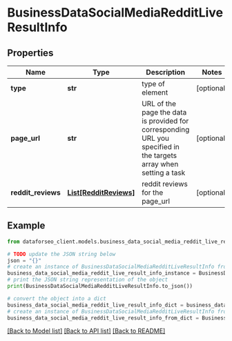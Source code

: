 # BusinessDataSocialMediaRedditLiveResultInfo


## Properties

Name | Type | Description | Notes
------------ | ------------- | ------------- | -------------
**type** | **str** | type of element | [optional] 
**page_url** | **str** | URL of the page the data is provided for corresponding URL you specified in the targets array when setting a task | [optional] 
**reddit_reviews** | [**List[RedditReviews]**](RedditReviews.md) | reddit reviews for the page_url | [optional] 

## Example

```python
from dataforseo_client.models.business_data_social_media_reddit_live_result_info import BusinessDataSocialMediaRedditLiveResultInfo

# TODO update the JSON string below
json = "{}"
# create an instance of BusinessDataSocialMediaRedditLiveResultInfo from a JSON string
business_data_social_media_reddit_live_result_info_instance = BusinessDataSocialMediaRedditLiveResultInfo.from_json(json)
# print the JSON string representation of the object
print(BusinessDataSocialMediaRedditLiveResultInfo.to_json())

# convert the object into a dict
business_data_social_media_reddit_live_result_info_dict = business_data_social_media_reddit_live_result_info_instance.to_dict()
# create an instance of BusinessDataSocialMediaRedditLiveResultInfo from a dict
business_data_social_media_reddit_live_result_info_from_dict = BusinessDataSocialMediaRedditLiveResultInfo.from_dict(business_data_social_media_reddit_live_result_info_dict)
```
[[Back to Model list]](../README.md#documentation-for-models) [[Back to API list]](../README.md#documentation-for-api-endpoints) [[Back to README]](../README.md)


